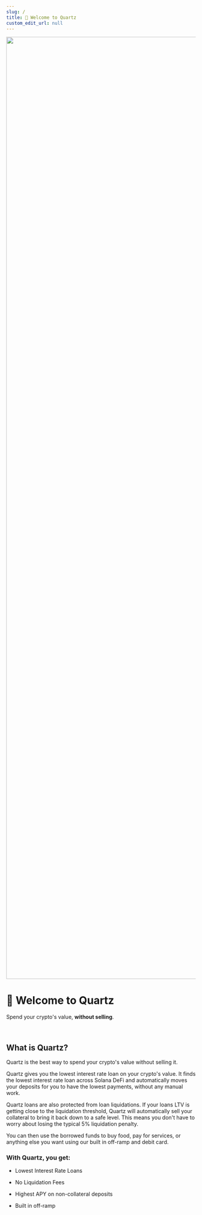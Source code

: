 ```yaml
---
slug: /
title: 👋 Welcome to Quartz
custom_edit_url: null
---
```


<div align="center">
  <img width="2500" alt="Quartz" src="https://cdn.prod.website-files.com/65707af0f4af991289bbd432/670e37661cdb2314fe8ba469_logo-glow-banner.jpg" />
</div>

# 👋 Welcome to Quartz

Spend your crypto's value, **without selling**.

<br/>

## What is Quartz?

Quartz is the best way to spend your crypto's value without selling it.

Quartz gives you the lowest interest rate loan on your crypto's value. It finds the lowest interest rate loan across Solana DeFi and automatically moves your deposits for you to have the lowest payments, without any manual work.

Quartz loans are also protected from loan liquidations. If your loans LTV is getting close to the liquidation threshold, Quartz will automatically sell your collateral to bring it back down to a safe level. This means you don't have to worry about losing the typical 5% liquidation penalty.

You can then use the borrowed funds to buy food, pay for services, or anything else you want using our built in off-ramp and debit card.

### With Quartz, you get:

- Lowest Interest Rate Loans

- No Liquidation Fees

- Highest APY on non-collateral deposits

- Built in off-ramp

